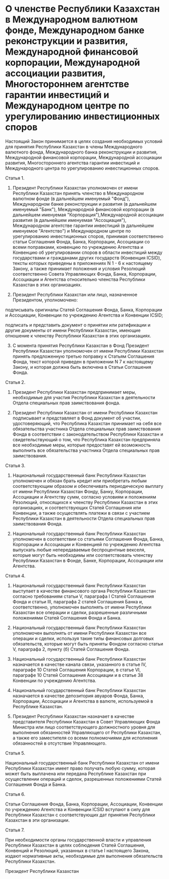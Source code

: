 # О членстве Республики Казахстан в Междунаpодном валютном фонде, Междунаpодном банке pеконстpукции и pазвития, Междунаpодной финансовой коpпоpации, Междунаpодной ассоциации pазвития, Многостоpоннем агентстве гаpантии инвестиций и Междунаpодном центpе по уpегулиpованию инвестиционных споpов

Настоящий Закон принимается в целях создания необходимых условий для принятия Республики Казахстан в члены Международного валютного фонда, Международного банка реконструкции и развития, Международной финансовой корпорации, Международной ассоциации развития, Многостороннего агентства гарантии инвестиций и Международного центра по урегулированию инвестиционных споров.

Статья 1.

1. Президент Республики Казахстан уполномочен от имени Республики Казахстан принять членство в Международном валютном фонде (в дальнейшем именуемый "Фонд"), Международном банке реконструкции и развития (в дальнейшем именуемый "Банк"), Международной финансовой корпорации (в дальнейшем именуемая "Корпорация"),Международной ассоциации развития (в дальнейшем именуемая "Ассоциация"), Международном агентстве гарантии инвестиций (в дальнейшем именуемое "Агентство") и Международном центре по урегулированию инвестиционных споров, принимая соответственно статьи Соглашения Фонда, Банка, Корпорации, Ассоциации со всеми поправками, конвенцию по учреждению Агентства и Конвенцию об урегулировании споров в области инвестиций между государствами и гражданами других государств (Конвенция IСSID), тексты которых приведены в приложениях N 1 - 6 к настоящему Закону, а также принимает положения и условия Резолюций соответственно Совета Управляющих Фонда, Банка, Корпорации, Ассоциации и Агентства относительно членства Республики Казахстан в этих организациях.

2. Президент Республики Казахстан или лицо, назначенное Президентом, уполномочено:

подписывать оригиналы Статей Соглашения Фонда, Банка, Корпорации и Ассоциации, Конвенции по учреждению Агентства и Конвенции IСSID;

подписать и представить документ о принятии или ратификации и другие документы от имени Республики Казахстан, имеющие отношение к членству Республики Казахстан в этих организациях.

3. С момента принятия Республики Казахстан в Фонд Президент Республики Казахстан уполномочен от имени Республики Казахстан принять предложенную третью поправку к Статьям Соглашения Фонда, текст которой приведен в приложении N 7 к настоящему Закону, и которая должна быть включена в Статьи Соглашения Фонда.

Статья 2.

1. Президент Республики Казахстан предпринимает меры, необходимые для участия Республики Казахстан в деятельности Отдела специальных прав заимствования фонда.

2. Президент Республики Казахстан от имени Республики Казахстан подписывает и представляет в Фонд документ об участии, удостоверяющий, что Республика Казахстан принимает на себя все обязательства участника Отдела специальных прав заимствования Фонда в соответствии с законодательством Республики Казахстан и свидетельствующий о том, что Республика Казахстан предприняла все необходимые меры, которые предоставят ей возможность выполнить все обязательства участника Отдела специальных прав заимствования.

Статья 3.

1. Национальный государственный банк Республики Казахстан уполномочен и обязан брать кредит или приобретать любым соответствующим образом и обеспечивать периодическую выплату от имени Республики Казахстан Фонду, Банку, Корпорации, Ассоциации и Агентству сумм, согласно условиям и положениям Резолюций, относящихся к членству Республики Казахстан в этих организациях, и соответствующих Статей Соглашения или Конвенции, а также осуществлять платежи в связи с участием Республики Казахстан в деятельности Отдела специальных прав заимствования Фонда.

2. Национальный государственный банк Республики Казахстан уполномочен в соответствии со статьями Соглашения Фонда, Банка, Корпорации и Ассоциации и Конвенцией по учреждению Агентства выпускать любые непередаваемые беспроцентные векселя, которые могут быть необходимы или соответствовать членству Республики Казахстан в Фонде, Банке, Корпорации, Ассоциации или Агентства.

Статья 4.

1. Национальный государственный банк Республики Казахстан выступает в качестве финансового органа Республики Казахстан согласно требованиям статьи V, параграфа I Статей Соглашения Фонда и статьи III, параграфа 2 статей Соглашения Банка и, соответственно, уполномочен выполнять от имени Республики Казахстан все операции и сделки, разрешенные различными положениями Статей Соглашения Фонда и Банка.

2. Национальный государственный банк Республики Казахстан уполномочен выполнять от имени Республики Казахстан все операции и сделки, используя такие типы финансовых долговых обязательств, которые могут быть приняты Фондом согласно статьи V, параграфа 2, пункту (б) Статей Соглашения Фонда.

3. Национальный государственный банк Республики Казахстан назначается в качестве канала связи, указанного в статье IV, параграфе 10 Статей Соглашения Корпорации, в статье VI, параграфе 10 Статей Соглашения Ассоциации и в статье 38 Конвенции по учреждению Агентства.

4. Национальный государственный банк Республики Казахстан назначается в качестве депозитория авуаров Фонда, Банка, Корпорации, Ассоциации и Агентства в валюте, используемой в Республике Казахстан.

5. Президент Республики Казахстан назначает в качестве представителя Республики Казахстан в Совет Управляющих Фонда Министра или лицо соответствующего должностного уровня для выполнения обязанностей Управляющего от Республики Казахстан, а также его заместителя со всеми полномочиями для исполнения обязанностей в отсутствие Управляющего.

Статья 5.

Национальный государственный банк Республики Казахстан от имени Республики Казахстан имеет право получать любую сумму, которая может быть выплачена или передана Республике Казахстан при осуществлении операций и сделок, разрешенных положениями Статей Соглашения Фонда и Банка.

Статья 6.

Статьи Соглашения Фонда, Банка, Корпорации, Ассоциации, Конвенции по учреждению Агентства и Конвенции ICSID вступают в силу для Республики Казахстан с соответствующих дат принятия Республики Казахстан в эти организации.

Статья 7.

При необходимости органы государственной власти и управления Республики Казахстан в целях соблюдения Статей Соглашения, Конвенций и Резолюций, указанных в статье I настоящего Закона, издают нормативные акты, необходимые для выполнения обязательств Республики Казахстан.

Президент Республики Казахстан


